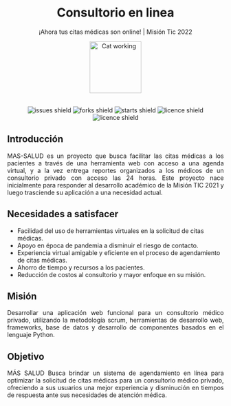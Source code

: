 <div align="center">
<h1>Consultorio en linea</h1>

¡Ahora tus citas médicas son online! | Misión Tic 2022  
  
<img src="https://media.giphy.com/media/lJNoBCvQYp7nq/giphy.gif" width="120rem" alt="Cat working">
<br></br>

![issues shield](https://img.shields.io/github/issues/MadeleineVer05/enlinea)
![forks shield](https://img.shields.io/github/forks/MadeleineVer05/enlinea)
![starts shield](https://img.shields.io/github/stars/MadeleineVer05/enlinea)
![licence shield](https://img.shields.io/github/license/MadeleineVer05/enlinea)
![licence shield](https://img.shields.io/github/v/release/MadeleineVer05/enlinea)
  

</div>

## Introducción

<div align="justify">MAS-SALUD es un proyecto que busca facilitar las citas médicas a los pacientes a través de una herramienta web con acceso a una agenda virtual, y a la vez entrega reportes organizados a los médicos de un consultorio privado con acceso las 24 horas. Este proyecto nace inicialmente para responder al desarrollo académico de la Misión TIC 2021 y luego trasciende su aplicación a una necesidad actual.</div>

## Necesidades a satisfacer

<ul>
<li type="disc">Facilidad del uso de herramientas virtuales en la solicitud de citas médicas.</li>
<li type="disc">Apoyo en época de pandemia a disminuir el riesgo de contacto.</li>
<li type="disc">Experiencia virtual amigable y eficiente en el proceso de agendamiento de citas médicas.</li>
<li type="disc">Ahorro de tiempo y recursos a los pacientes.</li>
<li type="disc">Reducción de costos al consultorio y mayor enfoque en su misión.</li>
</ul>

## Misión

<div align="justify">Desarrollar una aplicación web funcional para un consultorio médico privado, utilizando la metodología scrum, herramientas de desarrollo web, frameworks, base de datos y desarrollo de componentes basados en el lenguaje Python.</div>

## Objetivo

<div align="justify">MÁS SALUD Busca brindar un sistema de agendamiento en línea para optimizar la solicitud de citas médicas para un consultorio médico privado, ofreciendo a sus usuarios una mejor experiencia y disminución en tiempos de respuesta ante sus necesidades de atención médica.</div>

